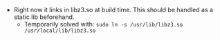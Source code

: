 * Right now it links in libz3.so at build time. This should be handled as a static lib beforehand.
    * Temporarily solved with: `sudo ln -s /usr/lib/libz3.so /usr/local/lib/libz3.so`
